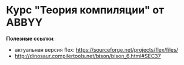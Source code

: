 # Курс "Теория компиляции" от ABBYY

__Полезные ссылки__:  
* актуальная версия flex: https://sourceforge.net/projects/flex/files/
* http://dinosaur.compilertools.net/bison/bison_6.html#SEC37
